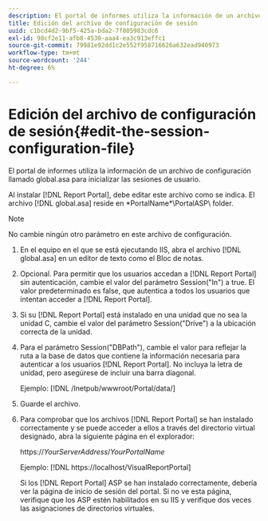 ```yaml
---
description: El portal de informes utiliza la información de un archivo de configuración llamado global.asa para inicializar las sesiones de usuario.
title: Edición del archivo de configuración de sesión
uuid: c1bcd4d2-9bf5-425a-bda2-7f805983cdc6
exl-id: 98cf2e11-afb8-4530-aaa4-ea3c913effc1
source-git-commit: 79981e92dd1c2e552f958716626a632ead940973
workflow-type: tm+mt
source-wordcount: '244'
ht-degree: 6%

---
```


# Edición del archivo de configuración de sesión{#edit-the-session-configuration-file}

El portal de informes utiliza la información de un archivo de configuración llamado global.asa para inicializar las sesiones de usuario.

Al instalar [!DNL Report Portal], debe editar este archivo como se indica. El archivo [!DNL global.asa] reside en \*PortalName*\PortalASP\ folder.

>[!NOTE]
>
>No cambie ningún otro parámetro en este archivo de configuración.

1. En el equipo en el que se está ejecutando IIS, abra el archivo [!DNL global.asa] en un editor de texto como el Bloc de notas.
1. Opcional. Para permitir que los usuarios accedan a [!DNL Report Portal] sin autenticación, cambie el valor del parámetro Session(&quot;In&quot;) a true. El valor predeterminado es false, que autentica a todos los usuarios que intentan acceder a [!DNL Report Portal].
1. Si su [!DNL Report Portal] está instalado en una unidad que no sea la unidad C, cambie el valor del parámetro Session(&quot;Drive&quot;) a la ubicación correcta de la unidad.
1. Para el parámetro Session(&quot;DBPath&quot;), cambie el valor para reflejar la ruta a la base de datos que contiene la información necesaria para autenticar a los usuarios [!DNL Report Portal]. No incluya la letra de unidad, pero asegúrese de incluir una barra diagonal.

   Ejemplo: [!DNL /Inetpub/wwwroot/Portal/data/]

1. Guarde el archivo.
1. Para comprobar que los archivos [!DNL Report Portal] se han instalado correctamente y se puede acceder a ellos a través del directorio virtual designado, abra la siguiente página en el explorador:

   https://*YourServerAddress*/*YourPortalName*

   Ejemplo: [!DNL https://localhost/VisualReportPortal]

   Si los [!DNL Report Portal] ASP se han instalado correctamente, debería ver la página de inicio de sesión del portal. Si no ve esta página, verifique que los ASP estén habilitados en su IIS y verifique dos veces las asignaciones de directorios virtuales.
